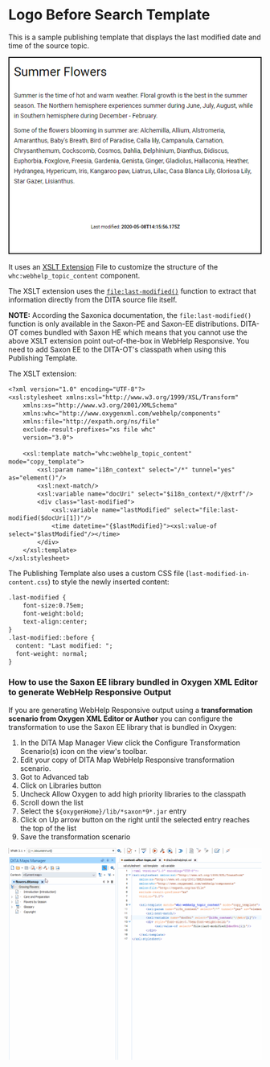 # Logo Before Search Template

This is a sample publishing template that displays the last modified date and time of the source topic.

![Output Sample](media/result.png)

It uses an 
[XSLT Extension](https://www.oxygenxml.com/doc/versions/22.1/ug-webhelp-responsive/topics/whr-responsive-override-xslt-dita-xslt-import.html) File to customize the structure of the `whc:webhelp_topic_content` component.

The XSLT extension uses the
[`file:last-modified()`](https://www.saxonica.com/html/documentation/functions/expath-file/last-modified.html) function to extract that information directly from the DITA source file itself. 

**NOTE:** According the Saxonica documentation, the `file:last-modified()` function is only available in the Saxon-PE and Saxon-EE distributions. DITA-OT comes bundled with Saxon HE which means that you cannot use the above XSLT extension point out-of-the-box in WebHelp Responsive. You need to add Saxon EE to the DITA-OT's classpath when using this Publishing Template.

The XSLT extension:
```
<?xml version="1.0" encoding="UTF-8"?>
<xsl:stylesheet xmlns:xsl="http://www.w3.org/1999/XSL/Transform"
    xmlns:xs="http://www.w3.org/2001/XMLSchema"
    xmlns:whc="http://www.oxygenxml.com/webhelp/components"
    xmlns:file="http://expath.org/ns/file"
    exclude-result-prefixes="xs file whc"
    version="3.0">
    
    <xsl:template match="whc:webhelp_topic_content" mode="copy_template">
        <xsl:param name="i18n_context" select="/*" tunnel="yes" as="element()"/>
        <xsl:next-match/>
        <xsl:variable name="docUri" select="$i18n_context/*/@xtrf"/>
        <div class="last-modified">
            <xsl:variable name="lastModified" select="file:last-modified($docUri[1])"/>
            <time datetime="{$lastModified}"><xsl:value-of select="$lastModified"/></time>
        </div>
    </xsl:template>
</xsl:stylesheet>
```

The Publishing Template also uses a custom CSS file (`last-modified-in-content.css`) to style the newly inserted content:
```
.last-modified {
    font-size:0.75em;
    font-weight:bold;
    text-align:center;
}
.last-modified::before {
  content: "Last modified: ";
  font-weight: normal;
}
```

### How to use the Saxon EE library bundled in Oxygen XML Editor to generate WebHelp Responsive Output
If you are generating WebHelp Responsive output using a **transformation scenario from Oxygen XML Editor or Author** you can configure the transformation to use the Saxon EE library that is bundled in Oxygen:
1. In the DITA Map Manager View click the Configure Transformation Scenario(s) icon on the view's toolbar.
1. Edit your copy of DITA Map WebHelp Responsive transformation scenario.
1. Got to Advanced tab
1. Click on Libraries button
1. Uncheck Allow Oxygen to add high priority libraries to the classpath
1. Scroll down the list
1. Select the `${oxygenHome}/lib/*saxon*9*.jar` entry
1. Click on Up arrow button on the right until the selected entry reaches the top of the list
1. Save the transformation scenario

![Use Oxygen's bundled Saxon EE](media/whr-use-oxygen-saxon.gif)




